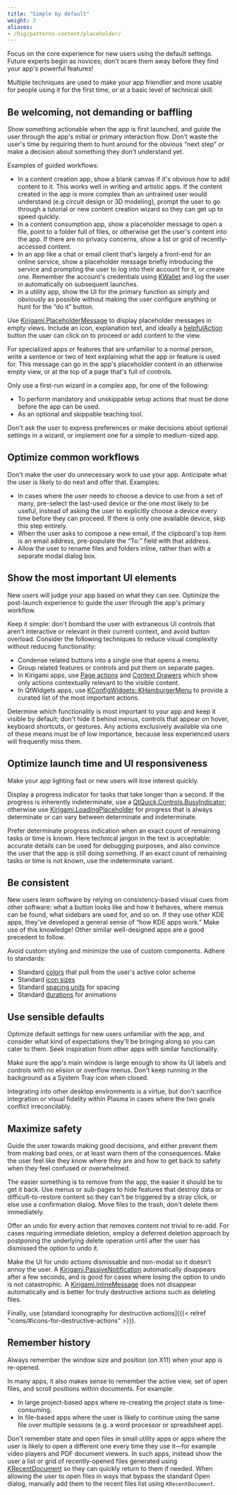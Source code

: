 ```yaml
---
title: "Simple by default"
weight: 3
aliases:
- /hig/patterns-content/placeholder/
---
```


Focus on the core experience for new users using the default settings. Future experts begin as novices; don't scare them away before they find your app's powerful features!

Multiple techniques are used to make your app friendlier and more usable for people using it for the first time, or at a basic level of technical skill:


## Be welcoming, not demanding or baffling
Show something actionable when the app is first launched, and guide the user through the app's initial or primary interaction flow. Don't waste the user's time by requiring them to hunt around for the obvious “next step” or make a decision about something they don't understand yet.

Examples of guided workflows:

- In a content creation app, show a blank canvas if it's obvious how to add content to it. This works well in writing and artistic apps. If the content created in the app is more complex than an untrained user would understand (e.g circuit design or 3D modeling), prompt the user to go through a tutorial or new content creation wizard so they can get up to speed quickly.
- In a content consumption app, show a placeholder message to open a file, point to a folder full of files, or otherwise get the user's content into the app. If there are no privacy concerns, show a list or grid of recently-accessed content.
- In an app like a chat or email client that's largely a front-end for an online service, show a placeholder message briefly introducing the service and prompting the user to log into their account for it, or create one. Remember the account's credentials using [KWallet](https://api.kde.org/frameworks/kwallet/html/classKWallet_1_1Wallet.html) and log the user in automatically on subsequent launches.
- In a utility app, show the UI for the primary function as simply and obviously as possible without making the user configure anything or hunt for the “do it” button.

Use [Kirigami.PlaceholderMessage](https://develop.kde.org/docs/getting-started/kirigami/components-scrollablepages_listviews/#placeholdermessage) to display placeholder messages in empty views. Include an icon, explanation text, and ideally a [helpfulAction](https://api.kde.org/frameworks/kirigami/html/classorg_1_1kde_1_1kirigami_1_1PlaceholderMessage.html#a24e24f7bc94d7bd0ddb6cc708d454c22) button the user can click on to proceed or add content to the view.

For specialized apps or features that are unfamiliar to a normal person, write a sentence or two of text explaining what the app or feature is used for. This message can go in the app's placeholder content in an otherwise empty view, or at the top of a page that's full of controls.

<!-- TODO: Picture of explanation messages here -->

Only use a first-run wizard in a complex app, for one of the following:
- To perform mandatory and unskippable setup actions that must be done before the app can be used.
- As an optional and skippable teaching tool.

Don't ask the user to express preferences or make decisions about optional settings in a wizard, or implement one for a simple to medium-sized app.


## Optimize common workflows
Don't make the user do unnecessary work to use your app. Anticipate what the user is likely to do next and offer that. Examples:

- In cases where the user needs to choose a device to use from a set of many, pre-select the last-used device or the one most likely to be useful, instead of asking the user to explicitly choose a device every time before they can proceed. If there is only one available device, skip this step entirely.
- When the user asks to compose a new email, if the clipboard's top item is an email address, pre-populate the “To:” field with that address.
- Allow the user to rename files and folders inline, rather than with a separate modal dialog box.


## Show the most important UI elements
New users will judge your app based on what they can see. Optimize the post-launch experience to guide the user through the app's primary workflow.

Keep it simple: don't bombard the user with extraneous UI controls that aren't interactive or relevant in their current context, and avoid button overload. Consider the following techniques to reduce visual complexity without reducing functionality:

- Condense related buttons into a single one that opens a menu.
- Group related features or controls and put them on separate pages.
- In Kirigami apps, use [Page actions](https://api.kde.org/frameworks/kirigami/html/classorg_1_1kde_1_1kirigami_1_1Page.html) and [Context Drawers](https://develop.kde.org/docs/getting-started/kirigami/components-drawers/#context-drawers) which show only actions contextually relevant to the visible content.
- In QtWidgets apps, use [KConfigWidgets::KHamburgerMenu](https://api.kde.org/frameworks/kconfigwidgets/html/classKHamburgerMenu.html) to provide a curated list of the most important actions.

Determine which functionality is most important to your app and keep it visible by default; don't hide it behind menus, controls that appear on hover, keyboard shortcuts, or gestures. Any actions exclusively available via one of these means must be of low importance, because less experienced users will frequently miss them.


## Optimize launch time and UI responsiveness
Make your app lighting fast or new users will lose interest quickly.

Display a progress indicator for tasks that take longer than a second. If the progress is inherently indeterminate, use a [QtQuick.Controls.BusyIndicator](https://doc.qt.io/qt-6/qml-qtquick-controls-busyindicator.html); otherwise use [Kirigami.LoadingPlaceholder](https://api.kde.org/frameworks/kirigami/html/classLoadingPlaceholder.html) for progress that is always determinate or can vary between determinate and indeterminate.

Prefer determinate progress indication when an exact count of remaining tasks or time is known. Here technical jargon in the text is acceptable: accurate details can be used for debugging purposes, and also convince the user that the app is still doing something. If an exact count of remaining tasks or time is not known, use the indeterminate variant.


## Be consistent
New users learn software by relying on consistency-based visual cues from other software: what a button looks like and how it behaves, where menus can be found, what sidebars are used for, and so on. If they use other KDE apps, they've developed a general sense of “how KDE apps work.” Make use of this knowledge! Other similar well-designed apps are a good precedent to follow.

Avoid custom styling and minimize the use of custom components. Adhere to standards:

- Standard [colors](https://api.kde.org/frameworks/kirigami/html/classKirigami_1_1Platform_1_1PlatformTheme.html) that pull from the user's active color scheme
- Standard [icon sizes](https://api.kde.org/frameworks/kirigami/html/classKirigami_1_1Platform_1_1Units.html#a7e729a19d3cdd6107828dcfc14950706)
- Standard [spacing units](https://api.kde.org/frameworks/kirigami/html/classKirigami_1_1Platform_1_1Units.html#ab05463c4e6cedd3b811aef8ff0b2cae9) for spacing
- Standard [durations](https://api.kde.org/frameworks/kirigami/html/classKirigami_1_1Platform_1_1Units.html#a35cef4114fd40bcc8a425dab44f5fedb) for animations


## Use sensible defaults
Optimize default settings for new users unfamiliar with the app, and consider what kind of expectations they'll be bringing along so you can cater to them. Seek inspiration from other apps with similar functionality.

Make sure the app's main window is large enough to show its UI labels and controls with no elision or overflow menus. Don't keep running in the background as a System Tray icon when closed.

Integrating into other desktop environments is a virtue, but don't sacrifice integration or visual fidelity within Plasma in cases where the two goals conflict irreconcilably.


## Maximize safety
Guide the user towards making good decisions, and either prevent them from making bad ones, or at least warn them of the consequences. Make the user feel like they know where they are and how to get back to safety when they feel confused or overwhelmed.

The easier something is to remove from the app, the easier it should be to get it back. Use menus or sub-pages to hide features that destroy data or difficult-to-restore content so they can't be triggered by a stray click, or else use a confirmation dialog. Move files to the trash, don't delete them immediately.

Offer an undo for every action that removes content not trivial to re-add. For cases requiring immediate deletion, employ a deferred deletion approach by postponing the underlying delete operation until after the user has dismissed the option to undo it.

Make the UI for undo actions dismissable and non-modal so it doesn't annoy the user. A [Kirigami.PassiveNotification](https://api.kde.org/frameworks/kirigami/html/classAbstractApplicationWindow.html#a8ab455ab09378a016c34f467653760e5) automatically disappears after a few seconds, and is good for cases where losing the option to undo is not catastrophic. A [Kirigami.InlineMessage](https://develop.kde.org/docs/getting-started/kirigami/components-inlinemessages/) does not disappear automatically and is better for truly destructive actions such as deleting files.

Finally, use [standard iconography for destructive actions]({{< relref "icons/#icons-for-destructive-actions" >}}).


## Remember history
Always remember the window size and position (on X11) when your app is re-opened.

In many apps, it also makes sense to remember the active view, set of open files, and scroll positions within documents. For example:

- In large project-based apps where re-creating the project state is time-consuming.
- In file-based apps where the user is likely to continue using the same file over multiple sessions (e.g. a word processor or spreadsheet app).

Don't remember state and open files in small utility apps or apps where the user is likely to open a different one every time they use it—for example video players and PDF document viewers. In such apps, instead show the user a list or grid of recently-opened files generated using [KRecentDocument](https://api.kde.org/frameworks/kio/html/classKRecentDocument.html) so they can quickly return to them if needed. When allowing the user to open files in ways that bypass the standard Open dialog, manually add them to the recent files list using `KRecentDocument`.
